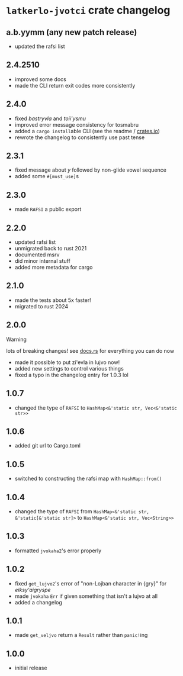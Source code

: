 # `latkerlo-jvotci` crate changelog

## a.b.yymm (any new patch release)
- updated the rafsi list

## 2.4.2510
- improved some docs
- made the CLI return exit codes more consistently

## 2.4.0
- fixed *bastryvla* and *toii'ysmu*
- improved error message consistency for tosmabru
- added a `cargo install`able CLI (see the readme / [crates.io](https://crates.io/crates/latkerlo-jvotci))
- rewrote the changelog to consistently use past tense

## 2.3.1
- fixed message about *y* followed by non-glide vowel sequence
- added some `#[must_use]`s

## 2.3.0
- made `RAFSI` a public export

## 2.2.0
- updated rafsi list
- unmigrated back to rust 2021
- documented msrv
- did minor internal stuff
- added more metadata for cargo

## 2.1.0
- made the tests about 5x faster!
- migrated to rust 2024

## 2.0.0
> [!WARNING]
> lots of breaking changes! see [docs.rs](https://docs.rs/latkerlo-jvotci/) for everything you can do now
- made it possible to put zi'evla in lujvo now!
- added new settings to control various things
- fixed a typo in the changelog entry for 1.0.3 lol

## 1.0.7
- changed the type of `RAFSI` to `HashMap<&'static str, Vec<&'static str>>`

## 1.0.6
- added git url to Cargo.toml

## 1.0.5
- switched to constructing the rafsi map with `HashMap::from()`

## 1.0.4
- changed the type of `RAFSI` from `HashMap<&'static str, &'static[&'static str]>` to `HashMap<&'static str, Vec<String>>`

## 1.0.3
- formatted `jvokaha2`'s error properly

## 1.0.2
- fixed `get_lujvo2`'s error of "non-Lojban character in {gry}" for *eiksy'aigryspe*
- made `jvokaha` `Err` if given something that isn't a lujvo at all
- added a changelog

## 1.0.1
- made `get_veljvo` return a `Result` rather than `panic!`ing

## 1.0.0
- initial release
